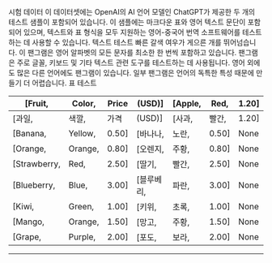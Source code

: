 시험 데이터
이 데이터셋에는 OpenAI의 AI 언어 모델인 ChatGPT가 제공한 두 개의 테스트 샘플이 포함되어 있습니다.
이 샘플에는 마크다운 표와 영어 텍스트 문단이 포함되어 있으며, 텍스트와 표 형식을 모두 지원하는 영어-중국어 번역 소프트웨어를 테스트하는 데 사용할 수 있습니다.
텍스트 테스트
빠른 갈색 여우가 게으른 개를 뛰어넘습니다. 이 팬그램은 영어 알파벳의 모든 문자를 최소한 한 번씩 포함하고 있습니다. 팬그램은 주로 글꼴, 키보드 및 기타 텍스트 관련 도구를 테스트하는 데 사용됩니다. 영어 외에도 많은 다른 언어에도 팬그램이 있습니다. 일부 팬그램은 언어의 독특한 특성 때문에 만들기 더 어렵습니다.
표 테스트

| [Fruit, | Color, | Price | (USD)] | [Apple, | Red, | 1.20] |
| --- | --- | --- | --- | --- | --- | --- |
| [과일, | 색깔, | 가격 | (USD)] | [사과, | 빨간, | 1.20] |
| [Banana, | Yellow, | 0.50] | [바나나, | 노란, | 0.50] | None |
| [Orange, | Orange, | 0.80] | [오렌지, | 주황, | 0.80] | None |
| [Strawberry, | Red, | 2.50] | [딸기, | 빨간, | 2.50] | None |
| [Blueberry, | Blue, | 3.00] | [블루베리, | 파란, | 3.00] | None |
| [Kiwi, | Green, | 1.00] | [키위, | 초록, | 1.00] | None |
| [Mango, | Orange, | 1.50] | [망고, | 주황, | 1.50] | None |
| [Grape, | Purple, | 2.00] | [포도, | 보라, | 2.00] | None |

---

